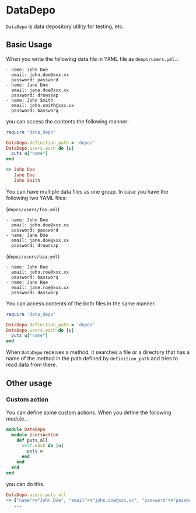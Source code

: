 # DataDepo

`DataDepo` is data depository utility for testing, etc.

## Basic Usage

When you write the following data file in YAML file
as `deops/users.yml`...

```
- name: John Doe
  email: john.doe@xxx.xx
  password: password
- name: Jane Doe
  email: jane.doe@xxx.xx
  password: drowssap
- name: John Smith
  email: john.smith@xxx.xx
  password: bassworq
```

you can access the contents the following manner:

```ruby
require 'data_depo'

DataDepo.definition_path = 'depos'
DataDepo.users.each do |u|
  puts u["name"]
end

=> John Doe
   Jane Doe
   John Smith
```

You can have multiple data files as one group.
In case you have the following two YAML files:

(`depos/users/foo.yml`)
```
- name: John Doe
  email: john.doe@xxx.xx
  password: password
- name: Jane Doe
  email: jane.doe@xxx.xx
  password: drowssap
```

(`depos/users/baa.yml`)
```
- name: John Roe
  email: john.roe@xxx.xx
  password: bassworq
- name: Jane Roe
  email: jane.roe@xxx.xx
  password: dassworp
```

You can access contents of the both files in the same manner.

```ruby
require 'data_depo'

DataDepo.definition_path = 'depos'
DataDepo.users.each do |u|
  puts u["name"]
end
```

When `DataDepo` receives a method, it searches a file or a directory
that has a name of the method in the path defined by `definition_path`
and tries to read data from there.

## Other usage

### Custom action

You can define some custom actions.
When you define the following module...

```ruby
module DataDepo
  module UsersAction
    def puts_all
      self.each do |u|
        puts u
      end
    end
  end
end
```

you can do this.

```ruby
DataDepo.users.puts_all
=> {"name"=>"John Doe", "email"=>"john.doe@xxx.xx", "password"=>"password"}
   ...
```
